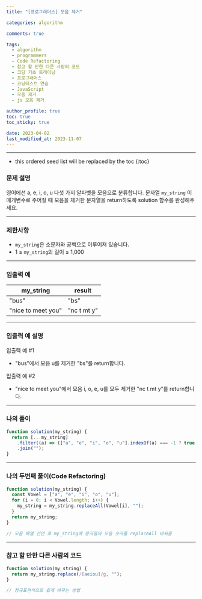 ```yaml
---
title: "[프로그래머스] 모음 제거"

categories: algorithm

comments: true

tags:
  - algorithm
  - programmers
  - Code Refactoring
  - 참고 할 만한 다른 사람의 코드
  - 코딩 기초 트레이닝
  - 프로그래머스
  - 코딩테스트 연습
  - JavaScript
  - 모음 제거
  - js 모음 제거

author_profile: true
toc: true
toc_sticky: true

date: 2023-04-02
last_modified_at: 2023-11-07
---
```


---

<!-- prettier-ignore -->
* this ordered seed list will be replaced by the toc 
{:toc}

### 문제 설명

영어에선 a, e, i, o, u 다섯 가지 알파벳을 모음으로 분류합니다. 문자열 `my_string`
이 매개변수로 주어질 때 모음을 제거한 문자열을 return하도록 solution 함수를 완성해주세요.

---

### 제한사항

- `my_string`은 소문자와 공백으로 이루어져 있습니다.
- 1 ≤ `my_string`의 길이 ≤ 1,000

---

### 입출력 예

| my_string          | result      |
| ------------------ | ----------- |
| "bus"              | "bs"        |
| "nice to meet you" | "nc t mt y" |

---

### 입출력 예 설명

입출력 예 #1

- "bus"에서 모음 u를 제거한 "bs"를 return합니다.

입출력 예 #2

- "nice to meet you"에서 모음 i, o, e, u를 모두 제거한 "nc t mt y"를 return합니다.

---

### 나의 풀이

```jsx
function solution(my_string) {
  return [...my_string]
    .filter((a) => (["a", "e", "i", "o", "u"].indexOf(a) === -1 ? true : false))
    .join("");
}
```

---

### 나의 두번째 풀이(Code Refactoring)

```jsx
function solution(my_string) {
  const Vowel = ["a", "e", "i", "o", "u"];
  for (i = 0; i < Vowel.length; i++) {
    my_string = my_string.replaceAll(Vowel[i], "");
  }
  return my_string;
}

// 모음 배열 선언 후 my_string에 문자열의 모음 숫자를 replaceAll 바꿔줌
```

---

### 참고 할 만한 다른 사람의 코드

```jsx
function solution(my_string) {
  return my_string.replace(/[aeiou]/g, "");
}

// 정규표현식으로 쉽게 바꾸는 방법
```
